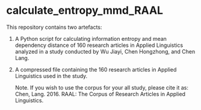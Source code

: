 # calculate_entropy_mmd_RAAL

This repository contains two artefacts:
1. A Python script for calculating information entropy and mean dependency distance of 160 research articles in Applied Linguistics analyzed in a study conducted by Wu Jiayi, Chen Hongzhong, and Chen Lang.
2. A compressed file containing the 160 research articles in Applied Linguistics used in the study.

   Note. If you wish to use the corpus for your all study, please cite it as:
Chen, Lang. 2016. RAAL: The Corpus of Research Articles in Applied Linguistics.
